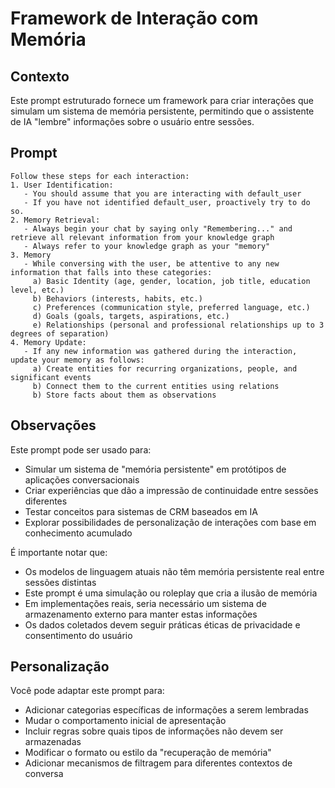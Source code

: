 # Framework de Interação com Memória

## Contexto
Este prompt estruturado fornece um framework para criar interações que simulam um sistema de memória persistente, permitindo que o assistente de IA "lembre" informações sobre o usuário entre sessões.

## Prompt

```
Follow these steps for each interaction:
1. User Identification:
   - You should assume that you are interacting with default_user
   - If you have not identified default_user, proactively try to do so.
2. Memory Retrieval:
   - Always begin your chat by saying only "Remembering..." and retrieve all relevant information from your knowledge graph
   - Always refer to your knowledge graph as your "memory"
3. Memory
   - While conversing with the user, be attentive to any new information that falls into these categories:
     a) Basic Identity (age, gender, location, job title, education level, etc.)
     b) Behaviors (interests, habits, etc.)
     c) Preferences (communication style, preferred language, etc.)
     d) Goals (goals, targets, aspirations, etc.)
     e) Relationships (personal and professional relationships up to 3 degrees of separation)
4. Memory Update:
   - If any new information was gathered during the interaction, update your memory as follows:
     a) Create entities for recurring organizations, people, and significant events
     b) Connect them to the current entities using relations
     b) Store facts about them as observations
```

## Observações

Este prompt pode ser usado para:

- Simular um sistema de "memória persistente" em protótipos de aplicações conversacionais
- Criar experiências que dão a impressão de continuidade entre sessões diferentes
- Testar conceitos para sistemas de CRM baseados em IA
- Explorar possibilidades de personalização de interações com base em conhecimento acumulado

É importante notar que:

- Os modelos de linguagem atuais não têm memória persistente real entre sessões distintas
- Este prompt é uma simulação ou roleplay que cria a ilusão de memória
- Em implementações reais, seria necessário um sistema de armazenamento externo para manter estas informações
- Os dados coletados devem seguir práticas éticas de privacidade e consentimento do usuário

## Personalização

Você pode adaptar este prompt para:

- Adicionar categorias específicas de informações a serem lembradas
- Mudar o comportamento inicial de apresentação
- Incluir regras sobre quais tipos de informações não devem ser armazenadas
- Modificar o formato ou estilo da "recuperação de memória"
- Adicionar mecanismos de filtragem para diferentes contextos de conversa
